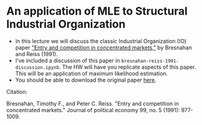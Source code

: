An application of MLE to Structural Industrial Organization
===========================================================

 - In this lecture we will discuss the classic Industrial Organization (IO) paper ["Entry and competition in concentrated markets,"](https://www.journals.uchicago.edu/doi/abs/10.1086/261786) by Bresnahan and Reiss (1991). 
 - I've included a discussion of this paper in `bresnahan-reiss-1991-discussion.ipynb`. The HW will have you replicate aspects of this paper. This will be an application of maximum likelihood estimation.
 - You should be able to download the original paper [here](http://people.hss.caltech.edu/~mshum/gradio/papers/bresreiss_jpe.pdf).



Citation:

 Bresnahan, Timothy F., and Peter C. Reiss. "Entry and competition in concentrated markets." Journal of political economy 99, no. 5 (1991): 977-1009.

